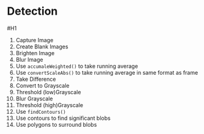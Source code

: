 # Detection
#H1
1. Capture Image
2. Create Blank Images
3. Brighten Image
4. Blur Image
5. Use `accumaleWeighted()` to take running average
6. Use `convertScaleAbs()` to take running average in same format as frame
7. Take Difference
8. Convert to Grayscale
9. Threshold (low)Grayscale
10. Blur Grayscale
11. Threshold (high)Grayscale
12. Use `findContours()`
13. Use contours to find significant blobs
14. Use polygons to surround blobs

